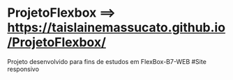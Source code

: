 # ProjetoFlexbox ==> https://taislainemassucato.github.io/ProjetoFlexbox/
Projeto desenvolvido para fins de estudos em FlexBox-B7-WEB
#Site responsivo 

